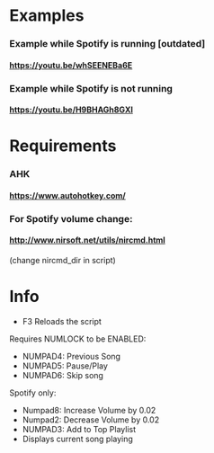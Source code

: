 # Examples
### Example while Spotify is running [outdated]
#### https://youtu.be/whSEENEBa6E

### Example while Spotify is not running
#### https://youtu.be/H9BHAGh8GXI

# Requirements
### AHK
#### https://www.autohotkey.com/
### For Spotify volume change:
#### http://www.nirsoft.net/utils/nircmd.html
(change nircmd_dir in script)
# 


# Info
- F3 Reloads the script

Requires NUMLOCK to be ENABLED:
- NUMPAD4: Previous Song
- NUMPAD5: Pause/Play
- NUMPAD6: Skip song

Spotify only:
- Numpad8: Increase Volume by 0.02
- Numpad2: Decrease Volume by 0.02
- NUMPAD3: Add to Top Playlist
- Displays current song playing
